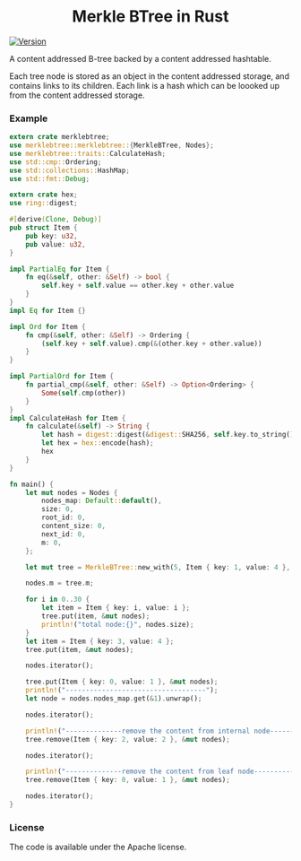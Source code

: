 <h1 align="center">Merkle BTree in Rust</h1>
<p >
<a href="#"><img src="https://img.shields.io/badge/version-0.1.1-brightgreen.svg" alt="Version"></a>
</p>

A content addressed B-tree backed by a content addressed hashtable.

Each tree node is stored as an object in the content addressed storage, and contains links to its children. Each link is a hash which can be loooked up from the content addressed storage.

### Example
```rust
extern crate merklebtree;
use merklebtree::merklebtree::{MerkleBTree, Nodes};
use merklebtree::traits::CalculateHash;
use std::cmp::Ordering;
use std::collections::HashMap;
use std::fmt::Debug;

extern crate hex;
use ring::digest;

#[derive(Clone, Debug)]
pub struct Item {
    pub key: u32,
    pub value: u32,
}

impl PartialEq for Item {
    fn eq(&self, other: &Self) -> bool {
        self.key + self.value == other.key + other.value
    }
}
impl Eq for Item {}

impl Ord for Item {
    fn cmp(&self, other: &Self) -> Ordering {
        (self.key + self.value).cmp(&(other.key + other.value))
    }
}

impl PartialOrd for Item {
    fn partial_cmp(&self, other: &Self) -> Option<Ordering> {
        Some(self.cmp(other))
    }
}
impl CalculateHash for Item {
    fn calculate(&self) -> String {
        let hash = digest::digest(&digest::SHA256, self.key.to_string().as_ref());
        let hex = hex::encode(hash);
        hex
    }
}

fn main() {
    let mut nodes = Nodes {
        nodes_map: Default::default(),
        size: 0,
        root_id: 0,
        content_size: 0,
        next_id: 0,
        m: 0,
    };

    let mut tree = MerkleBTree::new_with(5, Item { key: 1, value: 4 }, &mut nodes);

    nodes.m = tree.m;

    for i in 0..30 {
        let item = Item { key: i, value: i };
        tree.put(item, &mut nodes);
        println!("total node:{}", nodes.size);
    }
    let item = Item { key: 3, value: 4 };
    tree.put(item, &mut nodes);

    nodes.iterator();

    tree.put(Item { key: 0, value: 1 }, &mut nodes);
    println!("-----------------------------------");
    let node = nodes.nodes_map.get(&1).unwrap();

    nodes.iterator();

    println!("--------------remove the content from internal node---------------------");
    tree.remove(Item { key: 2, value: 2 }, &mut nodes);

    nodes.iterator();

    println!("--------------remove the content from leaf node---------------------");
    tree.remove(Item { key: 0, value: 1 }, &mut nodes);

    nodes.iterator();
}


```

### License
The code is available under the Apache license.